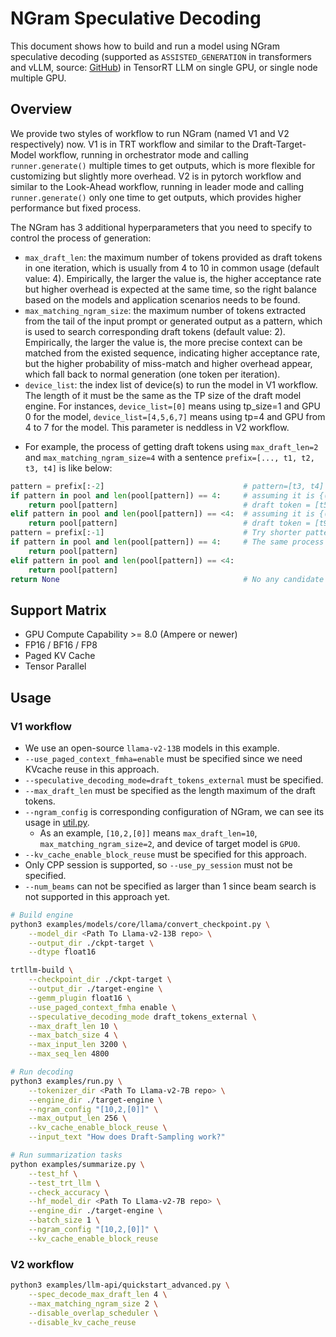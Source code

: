 # NGram Speculative Decoding

This document shows how to build and run a model using NGram speculative decoding (supported as `ASSISTED_GENERATION` in transformers and vLLM, source: [GitHub](https://github.com/apoorvumang/prompt-lookup-decoding/tree/main)) in TensorRT LLM on single GPU, or single node multiple GPU.

## Overview

We provide two styles of workflow to run NGram (named V1 and V2 respectively) now. V1 is in TRT workflow and similar to the Draft-Target-Model workflow, running in orchestrator mode and calling `runner.generate()` multiple times to get outputs, which is more flexible for customizing but slightly more overhead. V2 is in pytorch workflow and similar to the Look-Ahead workflow, running in leader mode and calling `runner.generate()` only one time to get outputs, which provides higher performance but fixed process.

The NGram has 3 additional hyperparameters that you need to specify to control the process of generation:
- `max_draft_len`: the maximum number of tokens provided as draft tokens in one iteration, which is usually from 4 to 10 in common usage (default value: 4). Empirically, the larger the value is, the higher acceptance rate but higher overhead is expected at the same time, so the right balance based on the models and application scenarios needs to be found.
- `max_matching_ngram_size`: the maximum number of tokens extracted from the tail of the input prompt or generated output as a pattern, which is used to search corresponding draft tokens (default value: 2). Empirically, the larger the value is, the more precise context can be matched from the existed sequence, indicating higher acceptance rate, but the higher probability of miss-match and higher overhead appear, which fall back to normal generation (one token per iteration).
- `device_list`: the index list of device(s) to run the model in V1 workflow. The length of it must be the same as the TP size of the draft model engine. For instances, `device_list=[0]` means using tp_size=1 and GPU 0 for the model, `device_list=[4,5,6,7]` means using tp=4 and GPU from 4 to 7 for the model. This parameter is neddless in V2 workflow.

+ For example, the process of getting draft tokens using `max_draft_len=2` and `max_matching_ngram_size=4` with a sentence `prefix=[..., t1, t2, t3, t4]` is like below:

```Python
pattern = prefix[:-2]                               # pattern=[t3, t4] (length=2)
if pattern in pool and len(pool[pattern]) == 4:     # assuming it is {(t3, t4): (t5, t6, t7, t8)}
    return pool[pattern]                            # draft token = [t5, t6, t7, t8]
elif pattern in pool and len(pool[pattern]) == <4:  # assuming it is {(t3, t4): (t9, t10, t11)}
    return pool[pattern]                            # draft token = [t9, t10, t11]
pattern = prefix[:-1]                               # Try shorter pattern if no candidate of length=2 exists, pattern=[t4] (length=1)
if pattern in pool and len(pool[pattern]) == 4:     # The same process as above
    return pool[pattern]
elif pattern in pool and len(pool[pattern]) == <4:
    return pool[pattern]
return None                                         # No any candidate exists
```

## Support Matrix
  * GPU Compute Capability >= 8.0 (Ampere or newer)
  * FP16 / BF16 / FP8
  * Paged KV Cache
  * Tensor Parallel

## Usage

### V1 workflow

+ We use an open-source `llama-v2-13B` models in this example.
+ `--use_paged_context_fmha=enable` must be specified since we need KVcache reuse in this approach.
+ `--speculative_decoding_mode=draft_tokens_external` must be specified.
+ `--max_draft_len` must be specified as the length maximum of the draft tokens.
+ `--ngram_config` is corresponding configuration of NGram, we can see its usage in [util.py](../util.py).
  + As an example, `[10,2,[0]]` means `max_draft_len=10`, `max_matching_ngram_size=2`, and device of target model is `GPU0`.
+ `--kv_cache_enable_block_reuse` must be specified for this approach.
+ Only CPP session is supported, so `--use_py_session` must not be specified.
+ `--num_beams` can not be specified as larger than 1 since beam search is not supported in this approach yet.

```bash
# Build engine
python3 examples/models/core/llama/convert_checkpoint.py \
    --model_dir <Path To Llama-v2-13B repo> \
    --output_dir ./ckpt-target \
    --dtype float16

trtllm-build \
    --checkpoint_dir ./ckpt-target \
    --output_dir ./target-engine \
    --gemm_plugin float16 \
    --use_paged_context_fmha enable \
    --speculative_decoding_mode draft_tokens_external \
    --max_draft_len 10 \
    --max_batch_size 4 \
    --max_input_len 3200 \
    --max_seq_len 4800

# Run decoding
python3 examples/run.py \
    --tokenizer_dir <Path To Llama-v2-7B repo> \
    --engine_dir ./target-engine \
    --ngram_config "[10,2,[0]]" \
    --max_output_len 256 \
    --kv_cache_enable_block_reuse \
    --input_text "How does Draft-Sampling work?"

# Run summarization tasks
python examples/summarize.py \
    --test_hf \
    --test_trt_llm \
    --check_accuracy \
    --hf_model_dir <Path To Llama-v2-7B repo> \
    --engine_dir ./target-engine \
    --batch_size 1 \
    --ngram_config "[10,2,[0]]" \
    --kv_cache_enable_block_reuse
```

### V2 workflow

```bash
python3 examples/llm-api/quickstart_advanced.py \
    --spec_decode_max_draft_len 4 \
    --max_matching_ngram_size 2 \
    --disable_overlap_scheduler \
    --disable_kv_cache_reuse
```
